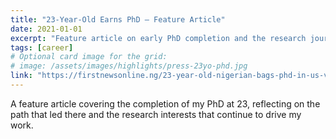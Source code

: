 ```yaml
---
title: "23-Year-Old Earns PhD — Feature Article"
date: 2021-01-01
excerpt: "Feature article on early PhD completion and the research journey behind it."
tags: [career]
# Optional card image for the grid:
# image: /assets/images/highlights/press-23yo-phd.jpg
link: "https://firstnewsonline.ng/23-year-old-nigerian-bags-phd-in-us-varsity/"
---
```


A feature article covering the completion of my PhD at 23, reflecting on the path that led there and the research interests that continue to drive my work.